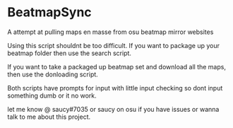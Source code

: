# BeatmapSync
A attempt at pulling maps en masse from osu beatmap mirror websites

Using this script shouldnt be too difficult. If you want to package up your beatmap folder then use the search script.

If you want to take a packaged up beatmap set and download all the maps, then use the donloading script. 

Both scripts have prompts for input with little input checking so dont input something dumb or it no work.

let me know @ saucy#7035 or saucy on osu if you have issues or wanna talk to me about this project.
